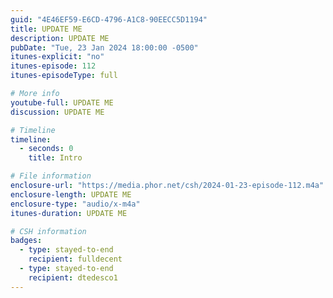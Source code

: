 ```yaml
---
guid: "4E46EF59-E6CD-4796-A1C8-90EECC5D1194"
title: UPDATE ME
description: UPDATE ME 
pubDate: "Tue, 23 Jan 2024 18:00:00 -0500"
itunes-explicit: "no"
itunes-episode: 112
itunes-episodeType: full

# More info
youtube-full: UPDATE ME
discussion: UPDATE ME

# Timeline
timeline:
  - seconds: 0
    title: Intro

# File information
enclosure-url: "https://media.phor.net/csh/2024-01-23-episode-112.m4a"
enclosure-length: UPDATE ME
enclosure-type: "audio/x-m4a"
itunes-duration: UPDATE ME

# CSH information
badges:
  - type: stayed-to-end
    recipient: fulldecent
  - type: stayed-to-end
    recipient: dtedesco1
---
```

